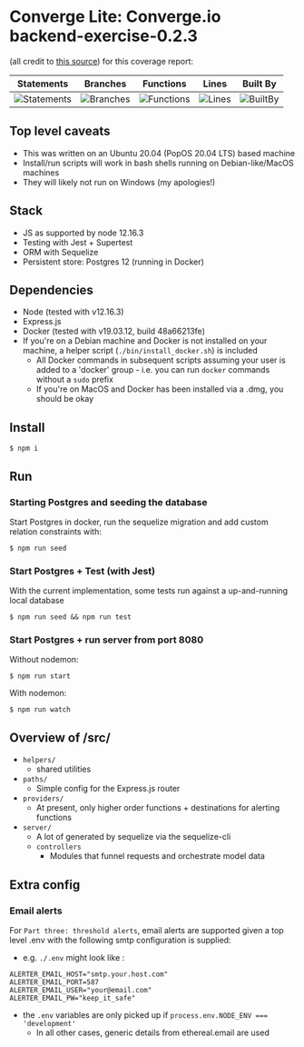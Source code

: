 # Converge Lite: Converge.io backend-exercise-0.2.3

(all credit to [this source](https://medium.com/@olavoandrparno/do-your-own-readme-jest-coverage-badges-f5b9189edb37)) for this coverage report:

| Statements                                                                                      | Branches                                                                              | Functions                                                                                      | Lines                                                                                      | Built By                                                                              |
| ----------------------------------------------------------------------------------------------- | ------------------------------------------------------------------------------------- | ---------------------------------------------------------------------------------------------- | ------------------------------------------------------------------------------------------ | ------------------------------------------------------------------------------------- |
| ![Statements](https://img.shields.io/badge/Coverage-93.25%25-brightgreen.svg 'Make me better!') | ![Branches](https://img.shields.io/badge/Coverage-73.02%25-red.svg 'Make me better!') | ![Functions](https://img.shields.io/badge/Coverage-90.63%25-brightgreen.svg 'Make me better!') | ![Lines](https://img.shields.io/badge/Coverage-94.41%25-brightgreen.svg 'Make me better!') | ![BuiltBy](https://img.shields.io/badge/TypeScript-Lovers-black.svg 'img.shields.io') |

## Top level caveats

- This was written on an Ubuntu 20.04 (PopOS 20.04 LTS) based machine
- Install/run scripts will work in bash shells running on Debian-like/MacOS machines
- They will likely not run on Windows (my apologies!)

## Stack

- JS as supported by node 12.16.3
- Testing with Jest + Supertest
- ORM with Sequelize
- Persistent store: Postgres 12 (running in Docker)

## Dependencies

- Node (tested with v12.16.3)
- Express.js
- Docker (tested with v19.03.12, build 48a66213fe)
- If you're on a Debian machine and Docker is not installed on your machine, a helper script (`./bin/install_docker.sh`) is included
  - All Docker commands in subsequent scripts assuming your user is added to a 'docker' group - i.e. you can run `docker` commands without a `sudo` prefix
  - If you're on MacOS and Docker has been installed via a .dmg, you should be okay

## Install

```
$ npm i
```

## Run

### Starting Postgres and seeding the database

Start Postgres in docker, run the sequelize migration and add custom relation constraints with:

```
$ npm run seed
```

### Start Postgres + Test (with Jest)

With the current implementation, some tests run against a up-and-running local database

```
$ npm run seed && npm run test
```

### Start Postgres + run server from port 8080

Without nodemon:

```
$ npm run start
```

With nodemon:

```
$ npm run watch
```

## Overview of /src/

- `helpers/`
  - shared utilities
- `paths/`
  - Simple config for the Express.js router
- `providers/`
  - At present, only higher order functions + destinations for alerting functions
- `server/`
  - A lot of generated by sequelize via the sequelize-cli
  - `controllers`
    - Modules that funnel requests and orchestrate model data

## Extra config

### Email alerts

For `Part three: threshold alerts`, email alerts are supported given a top level .env with the following smtp configuration is supplied:

- e.g. `./.env` might look like :

```
ALERTER_EMAIL_HOST="smtp.your.host.com"
ALERTER_EMAIL_PORT=587
ALERTER_EMAIL_USER="your@email.com"
ALERTER_EMAIL_PW="keep_it_safe"
```

- the `.env` variables are only picked up if `process.env.NODE_ENV === 'development'`
  - In all other cases, generic details from ethereal.email are used
